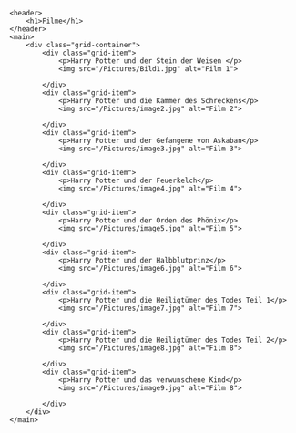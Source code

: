 <!DOCTYPE html>
<html lang="de">
<head>
    <meta charset="UTF-8">
    <meta name="viewport" content="width=device-width, initial-scale=1.0">
    <title>Filme</title>
    <link rel="stylesheet" href="style.css">
</head>
<body>
    
    <header>
        <h1>Filme</h1>
    </header>
    <main>
        <div class="grid-container">
            <div class="grid-item">
                <p>Harry Potter und der Stein der Weisen </p>
                <img src="/Pictures/Bild1.jpg" alt="Film 1">
                
            </div>
            <div class="grid-item">
                <p>Harry Potter und die Kammer des Schreckens</p>
                <img src="/Pictures/image2.jpg" alt="Film 2">
                
            </div>
            <div class="grid-item">
                <p>Harry Potter und der Gefangene von Askaban</p>
                <img src="/Pictures/image3.jpg" alt="Film 3">
                
            </div>
            <div class="grid-item">
                <p>Harry Potter und der Feuerkelch</p>
                <img src="/Pictures/image4.jpg" alt="Film 4">
                
            </div>
            <div class="grid-item">
                <p>Harry Potter und der Orden des Phönix</p>
                <img src="/Pictures/image5.jpg" alt="Film 5">
                
            </div>
            <div class="grid-item">
                <p>Harry Potter und der Halbblutprinz</p>
                <img src="/Pictures/image6.jpg" alt="Film 6">
                
            </div>
            <div class="grid-item">
                <p>Harry Potter und die Heiligtümer des Todes Teil 1</p>
                <img src="/Pictures/image7.jpg" alt="Film 7">
                
            </div>
            <div class="grid-item">
                <p>Harry Potter und die Heiligtümer des Todes Teil 2</p>
                <img src="/Pictures/image8.jpg" alt="Film 8">
                
            </div>
            <div class="grid-item">
                <p>Harry Potter und das verwunschene Kind</p>
                <img src="/Pictures/image9.jpg" alt="Film 8">
                
            </div>
        </div>
    </main>
</body>
</html>
